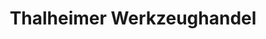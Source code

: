 ---
title: "Thalheimer Werkzeughandel"
url: /thalheim-erzgebirge/thalheimer-werkzeughandel/
shop: Baumarkt
---